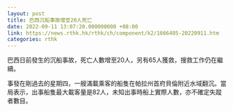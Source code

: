 ```yaml
---
layout: post
title: 巴西沉船事故增至20人死亡
date: 2022-09-11 13:07:20.000000000 +08:00
link: https://news.rthk.hk/rthk/ch/component/k2/1666405-20220911.htm
categories: rthk
---
```


巴西日前發生的沉船事故，死亡人數增至20人，另有65人獲救，搜救工作仍在繼續。 
 
事發在剛過去的星期四，一艘滿載乘客的船隻在帕拉州首府貝倫附近水域翻沉。當局表示，出事船隻最大載客量是82人，未知出事時船上實際人數，亦不確定失蹤者數目。
